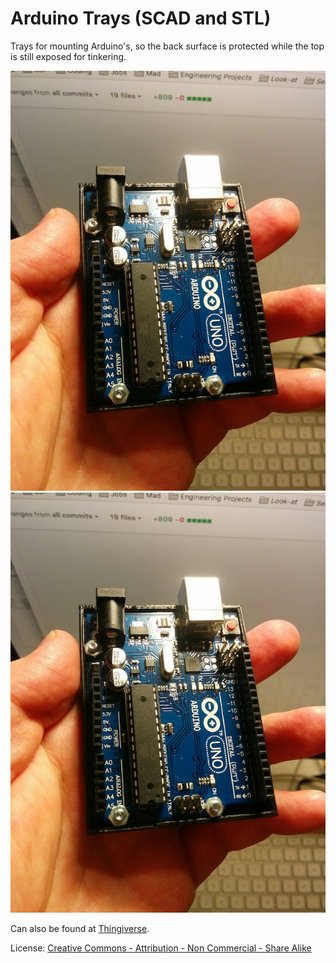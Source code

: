 # Arduino Trays (SCAD and STL)

Trays for mounting Arduino's, so the back surface is protected while the top is still exposed for tinkering.

![](arduino_uno_tray_img01.jpg) ![](arduino_uno_tray_img01.jpg)

Can also be found at [Thingiverse](http://www.thingiverse.com/thing:2133227).

License: [Creative Commons - Attribution - Non Commercial - Share Alike](https://creativecommons.org/licenses/by-nc-sa/4.0/)
